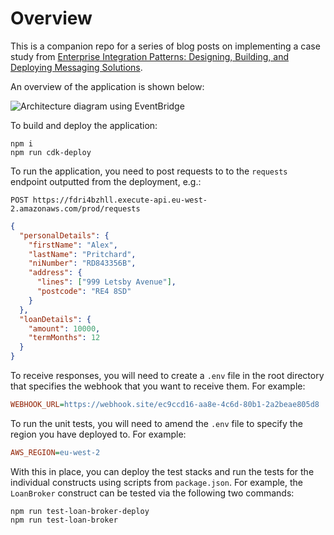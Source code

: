 # Overview

This is a companion repo for a series of blog posts on implementing a case study from [Enterprise Integration Patterns: Designing, Building, and Deploying Messaging Solutions](https://www.amazon.co.uk/Enterprise-Integration-Patterns-Designing-Addison-Wesley/dp/0321200683).

An overview of the application is shown below:

![Architecture diagram using EventBridge](https://github.com/andybalham/blog-source-code/blob/master/blog-posts/images/ent-int-patterns-with-serverless-and-cdk/case-study-eventbridge.png?raw=true)

To build and deploy the application:

```batch
npm i
npm run cdk-deploy
```

To run the application, you need to post requests to to the `requests` endpoint outputted from the deployment, e.g.:

`POST https://fdri4bzhll.execute-api.eu-west-2.amazonaws.com/prod/requests`

```json
{
  "personalDetails": {
    "firstName": "Alex",
    "lastName": "Pritchard",
    "niNumber": "RD843356B",
    "address": {
      "lines": ["999 Letsby Avenue"],
      "postcode": "RE4 8SD"
    }
  },
  "loanDetails": {
    "amount": 10000,
    "termMonths": 12
  }
}
```

To receive responses, you will need to create a `.env` file in the root directory that specifies the webhook that you want to receive them. For example:

```ini
WEBHOOK_URL=https://webhook.site/ec9ccd16-aa8e-4c6d-80b1-2a2beae805d8
```

To run the unit tests, you will need to amend the `.env` file to specify the region you have deployed to. For example:

```ini
AWS_REGION=eu-west-2
```

With this in place, you can deploy the test stacks and run the tests for the individual constructs using scripts from `package.json`. For example, the `LoanBroker` construct can be tested via the following two commands:

```batch
npm run test-loan-broker-deploy
npm run test-loan-broker
```
